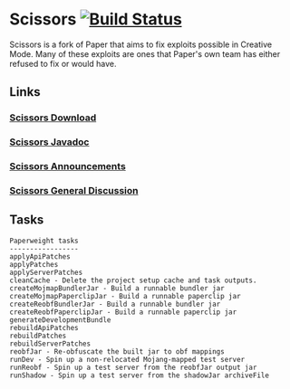 # Scissors [![Build Status](https://ci.scissors.gg/job/Scissors/job/1.19.4/badge/icon)](https://ci.scissors.gg/job/Scissors/job/1.19.4/)

Scissors is a fork of Paper that aims to fix exploits possible in Creative Mode. Many of these exploits are ones that
Paper's own team has either refused to fix or would have.

## Links
### [Scissors Download](https://ci.plex.us.org/job/Scissors/)
### [Scissors Javadoc](https://javadoc.scissors.gg/1.19.4)
### [Scissors Announcements](https://totalfreedom.me/forum/board/139)
### [Scissors General Discussion](https://totalfreedom.me/forum/board/140)

## Tasks
```
Paperweight tasks
-----------------
applyApiPatches
applyPatches
applyServerPatches
cleanCache - Delete the project setup cache and task outputs.
createMojmapBundlerJar - Build a runnable bundler jar
createMojmapPaperclipJar - Build a runnable paperclip jar
createReobfBundlerJar - Build a runnable bundler jar
createReobfPaperclipJar - Build a runnable paperclip jar
generateDevelopmentBundle
rebuildApiPatches
rebuildPatches
rebuildServerPatches
reobfJar - Re-obfuscate the built jar to obf mappings
runDev - Spin up a non-relocated Mojang-mapped test server
runReobf - Spin up a test server from the reobfJar output jar
runShadow - Spin up a test server from the shadowJar archiveFile
```

